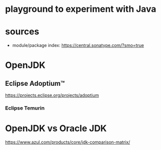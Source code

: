 # playground to experiment with Java


# sources
* module/package index: https://central.sonatype.com/?smo=true

# OpenJDK
##  Eclipse Adoptium™
https://projects.eclipse.org/projects/adoptium
### Eclipse Temurin
# OpenJDK vs Oracle JDK
https://www.azul.com/products/core/jdk-comparison-matrix/
